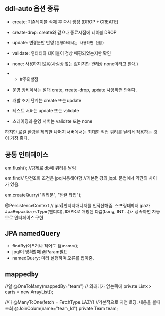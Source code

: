 
## ddl-auto 옵션 종류

-   create: 기존테이블 삭제 후 다시 생성 (DROP + CREATE)
-   create-drop: create와 같으나 종료시점에 테이블 DROP
-   update: 변경분만 반영`(운영DB에서는 사용하면 안됨)`
-   validate: 엔티티와 테이블이 정상 매핑되었는지만 확인
-   none: 사용하지 않음(사실상 없는 값이지만 관례상 none이라고 한다.)

 - - #주의할점 
-   운영 장비에서는 절대 crate, create-drop, update 사용하면 안된다.
-   개발 초기 단계는 create 또는 update
-   테스트 서버는 update 또는 validate
-   스테이징과 운영 서버는 validate 또는 none

하지만 로컬 환경을 제외한 나머지 서버에서는 최대한 직접 쿼리를 날려서 적용하는 것이 가장 좋다.


## 공통 인터페이스

em.flush();  //강제로 db에 쿼리를 날림

em.find// 단건조회
조건은 jpql사용해야함 //기본편 강의 jqpl. 문법에서 약간의 차이가 있음.

em.createQuery("쿼리문", "반환 타입");

@PersistenceContext // jpa엔티티매니저를 인젝션해줌.
스프링데이터 jpa가 JpaRepository<Type(엔티티), ID(PK로 매핑된 타입(Long, INT ..))> 상속하면 자동으로 인터페이스 구현


## JPA namedQuery
- findBy(아무거나 적어도 됌)name();
- jpql이 명확할때 @Param필요
- namedQuery: 미리 실행하며 오류를 잡아줌.

## mappedby

//일
@OneToMany(mappedBy="team")  // 외래키가 없는쪽에
private List<> carts = new ArrayList();

//다
@ManyToOne(fetch = FetchType.LAZY) //기본적으로 지연 로딩. 내용을 볼때 조회
@JoinColum(name="team_Id")
private Team team;
